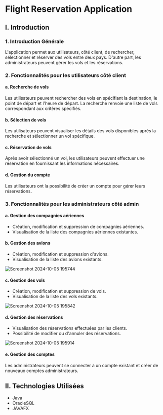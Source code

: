# Flight Reservation Application

## I. Introduction

### 1. Introduction Générale
L'application permet aux utilisateurs, côté client, de rechercher, sélectionner et réserver des vols entre deux pays. D'autre part, les administrateurs peuvent gérer les vols et les réservations.

### 2. Fonctionnalités pour les utilisateurs côté client

#### a. Recherche de vols
Les utilisateurs peuvent rechercher des vols en spécifiant la destination, le point de départ et l'heure de départ. La recherche renvoie une liste de vols correspondant aux critères spécifiés.

#### b. Sélection de vols
Les utilisateurs peuvent visualiser les détails des vols disponibles après la recherche et sélectionner un vol spécifique.

#### c. Réservation de vols
Après avoir sélectionné un vol, les utilisateurs peuvent effectuer une réservation en fournissant les informations nécessaires.

#### d. Gestion du compte
Les utilisateurs ont la possibilité de créer un compte pour gérer leurs réservations.

### 3. Fonctionnalités pour les administrateurs côté admin

#### a. Gestion des compagnies aériennes
- Création, modification et suppression de compagnies aériennes.
- Visualisation de la liste des compagnies aériennes existantes.

#### b. Gestion des avions
- Création, modification et suppression d'avions.
- Visualisation de la liste des avions existants.
  
![Screenshot 2024-10-05 195744](https://github.com/user-attachments/assets/fba5d431-7561-4fa3-9145-52508f6cf688)


#### c. Gestion des vols
- Création, modification et suppression de vols.
- Visualisation de la liste des vols existants.

  
![Screenshot 2024-10-05 195842](https://github.com/user-attachments/assets/8ae792b1-7bf2-4a4b-b512-cbb92b187466)


#### d. Gestion des réservations
- Visualisation des réservations effectuées par les clients.
- Possibilité de modifier ou d'annuler des réservations.

  
![Screenshot 2024-10-05 195914](https://github.com/user-attachments/assets/f9d7fda1-1ee9-4dcb-b29d-6e1264ec2a71)


#### e. Gestion des comptes
Les administrateurs peuvent se connecter à un compte existant et créer de nouveaux comptes administrateurs.

## II. Technologies Utilisées
- Java
- OracleSQL
- JAVAFX
